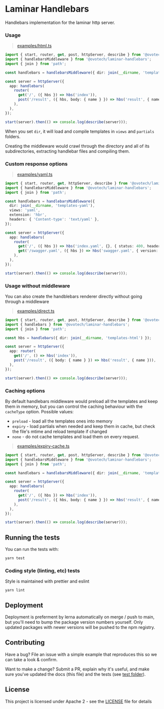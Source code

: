 # Laminar Handlebars

Handlebars implementation for the laminar http server.

### Usage

> [examples/html.ts](https://github.com/ovotech/laminar/tree/main/packages/laminar-handlebars/examples/html.ts)

```typescript
import { start, router, get, post, httpServer, describe } from '@ovotech/laminar';
import { handlebarsMiddleware } from '@ovotech/laminar-handlebars';
import { join } from 'path';

const handlebars = handlebarsMiddleware({ dir: join(__dirname, 'templates-html') });

const server = httpServer({
  app: handlebars(
    router(
      get('/', ({ hbs }) => hbs('index')),
      post('/result', ({ hbs, body: { name } }) => hbs('result', { name })),
    ),
  ),
});

start(server).then(() => console.log(describe(server)));
```

When you set `dir`, it will load and compile templates in `views` and `partials` folders.

Creating the middleware would crawl through the directory and all of its subdirectories, extracting handlebar files and compiling them.

### Custom response options

> [examples/yaml.ts](https://github.com/ovotech/laminar/tree/main/packages/laminar-handlebars/examples/yaml.ts)

```typescript
import { start, router, get, httpServer, describe } from '@ovotech/laminar';
import { handlebarsMiddleware } from '@ovotech/laminar-handlebars';
import { join } from 'path';

const handlebars = handlebarsMiddleware({
  dir: join(__dirname, 'templates-yaml'),
  views: 'yaml',
  extension: 'hbr',
  headers: { 'Content-type': 'text/yaml' },
});

const server = httpServer({
  app: handlebars(
    router(
      get('/', ({ hbs }) => hbs('index.yaml', {}, { status: 400, headers: { 'X-Index': 'true' } })),
      get('/swagger.yaml', ({ hbs }) => hbs('swagger.yaml', { version: 10 })),
    ),
  ),
});

start(server).then(() => console.log(describe(server)));
```

### Usage without middleware

You can also create the handblebars renderer directly without going through a middleware

> [examples/direct.ts](https://github.com/ovotech/laminar/tree/main/packages/laminar-handlebars/examples/direct.ts)

```typescript
import { start, router, get, post, httpServer, describe } from '@ovotech/laminar';
import { handlebars } from '@ovotech/laminar-handlebars';
import { join } from 'path';

const hbs = handlebars({ dir: join(__dirname, 'templates-html') });

const server = httpServer({
  app: router(
    get('/', () => hbs('index')),
    post('/result', ({ body: { name } }) => hbs('result', { name })),
  ),
});

start(server).then(() => console.log(describe(server)));
```

### Caching options

By default handlebars middleware would preload all the templates and keep them in memory, but you can control the caching behaviour with the `cacheType` option. Possible values:

- `preload` - load all the templates ones into memory
- `expiry` - load partials when needed and keep them in cache, but check the file's mtime and reload template if changed
- `none` - do not cache templates and load them on every request.

> [examples/expiry-cache.ts](https://github.com/ovotech/laminar/tree/main/packages/laminar-handlebars/examples/expiry-cache.ts)

```typescript
import { start, router, get, post, httpServer, describe } from '@ovotech/laminar';
import { handlebarsMiddleware } from '@ovotech/laminar-handlebars';
import { join } from 'path';

const handlebars = handlebarsMiddleware({ dir: join(__dirname, 'templates-html'), cacheType: 'expiry' });

const server = httpServer({
  app: handlebars(
    router(
      get('/', ({ hbs }) => hbs('index')),
      post('/result', ({ hbs, body: { name } }) => hbs('result', { name })),
    ),
  ),
});

start(server).then(() => console.log(describe(server)));
```

## Running the tests

You can run the tests with:

```bash
yarn test
```

### Coding style (linting, etc) tests

Style is maintained with prettier and eslint

```
yarn lint
```

## Deployment

Deployment is preferment by lerna automatically on merge / push to main, but you'll need to bump the package version numbers yourself. Only updated packages with newer versions will be pushed to the npm registry.

## Contributing

Have a bug? File an issue with a simple example that reproduces this so we can take a look & confirm.

Want to make a change? Submit a PR, explain why it's useful, and make sure you've updated the docs (this file) and the tests (see [test folder](https://github.com/ovotech/laminar/tree/main/packages/laminar-handlebars/test)).

## License

This project is licensed under Apache 2 - see the [LICENSE](https://github.com/ovotech/laminar/tree/main/packages/laminar-handlebars/LICENSE) file for details
